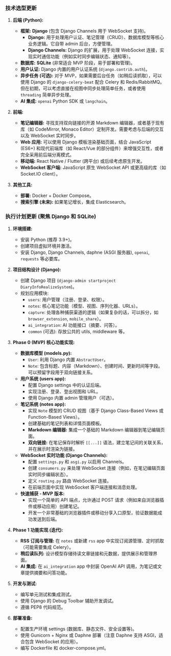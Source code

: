 ### 技术选型更新

1.  **后端 (Python):**
    *   **框架:** **Django** (包含 Django Channels 用于 WebSocket 支持)。
        *   **Django:** 用于处理用户认证、笔记管理（CRUD）、数据库模型等核心业务逻辑。它自带 admin 后台，方便管理。
        *   **Django Channels:** Django 的扩展，用于处理 WebSocket 连接，实现实时通信功能（例如实时同步编辑状态、通知等）。
    *   **数据库:** **SQLite** (非常适合 MVP 阶段，易于部署和管理)。
    *   **用户认证:** Django 内置的用户认证系统 (`django.contrib.auth`)。
    *   **异步任务 (可选):** 对于 MVP，如果需要后台任务（如稍后读抓取），可以使用 Django 的 `django-celery-beat` 配合 Celery 和 Redis/RabbitMQ。但在初期，可以考虑直接在视图中同步处理简单任务，或者使用 `threading` 简单异步处理。
    *   **AI 集成:** `openai` Python SDK 或 `langchain`。

2.  **前端:**
    *   **笔记编辑器:** 寻找支持双向链接的开源 Markdown 编辑器，或者基于现有库（如 CodeMirror, Monaco Editor）定制开发。需要考虑与后端的交互以及 WebSocket 实时同步。
    *   **Web 应用:** 可以使用 Django 模板渲染基础页面，结合 JavaScript (ES6+) 和现代前端库（如 React/Vue 的部分组件）来增强交互性，或者完全采用前后端分离模式。
    *   **移动端:** React Native / Flutter (跨平台) 或后续考虑原生开发。
    *   **WebSocket 客户端:** JavaScript 原生 WebSocket API 或更高级的库（如 Socket.IO client）。

3.  **其他工具:**
    *   **部署:** Docker + Docker Compose。
    *   **搜索引擎 (未来):** 如果笔记增长，集成 Elasticsearch。

### 执行计划更新 (聚焦 Django 和 SQLite)

1.  **环境搭建:**
    *   安装 Python (推荐 3.9+)。
    *   创建项目虚拟环境并激活。
    *   安装 Django, Django Channels, daphne (ASGI 服务器), `openai`, `requests` 等必要库。

2.  **项目结构设计 (Django):**
    *   创建 Django 项目 (`django-admin startproject DiaryInfoRealizeSystem`)。
    *   规划应用模块:
        *   `users`: 用户管理（注册、登录、权限）。
        *   `notes`: 核心笔记功能（模型、视图、序列化器、URLs）。
        *   `capture`: 处理各种捕获渠道的逻辑（如果复杂的话，可以拆分，如 `browser_extension`, `mobile_share`）。
        *   `ai_integration`: AI 功能接口（摘要、问答）。
        *   `common` (可选): 存放公共的 utils, middleware 等。

3.  **Phase 0 (MVP) 核心功能实现:**
    *   **数据库模型 (models.py):**
        *   `User`: 利用 Django 内置 `AbstractUser`。
        *   `Note`: 包含标题、内容（Markdown）、创建时间、更新时间等字段。可以预留字段用于双向链接关系。
    *   **用户系统 (users app):**
        *   配置 Django settings 中的认证后端。
        *   实现注册、登录、登出视图和 URL。
        *   使用 Django 内置 admin 管理用户（可选）。
    *   **笔记系统 (notes app):**
        *   实现 `Note` 模型的 CRUD 视图（基于 Django Class-Based Views 或 Function-Based Views）。
        *   创建基础的笔记列表和详情页面模板。
        *   **Markdown 编辑器:** 集成一个基础的 Markdown 编辑器到笔记编辑页面。
        *   **双向链接:** 在笔记保存时解析 `[[...]]` 语法，建立笔记间的关联关系，并在展示时渲染为链接。
    *   **WebSocket 实时功能 (Django Channels):**
        *   配置 `settings.py` 和 `asgi.py` 以启用 Channels。
        *   创建 `consumers.py` 来处理 WebSocket 连接（例如，在笔记编辑页面实时同步编辑状态）。
        *   定义 `routing.py` 路由 WebSocket 连接。
        *   在前端页面中实现 WebSocket 客户端连接和消息处理。
    *   **快速捕获 - MVP 版本:**
        *   实现一个简单的 API 端点，允许通过 POST 请求（例如来自浏览器插件或移动应用）创建笔记。
        *   开发一个非常基础的浏览器插件或移动分享入口原型，验证数据能成功发送到后端。

4.  **Phase 1 功能实现 (迭代):**
    *   **RSS 订阅与管理:** 在 `notes` 或新建 `rss` app 中实现订阅源管理、定时抓取（可能需要集成 Celery）。
    *   **稍后读队列:** 设计模型存储待读文章链接和元数据，提供展示和管理界面。
    *   **AI 集成:** 在 `ai_integration` app 中封装 OpenAI API 调用，为笔记或文章提供摘要和问答功能。

5.  **开发与测试:**
    *   编写单元测试和集成测试。
    *   使用 Django 的 Debug Toolbar 辅助开发调试。
    *   遵循 PEP8 代码规范。

6.  **部署准备:**
    *   配置生产环境 settings (数据库、静态文件、安全设置等)。
    *   使用 Gunicorn + Nginx 或 Daphne 部署（注意 Daphne 支持 ASGI，适合包含 WebSocket 的应用）。
    *   编写 Dockerfile 和 docker-compose.yml。